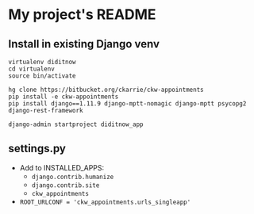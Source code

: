 # My project's README

## Install in existing Django venv

```
virtualenv diditnow
cd virtualenv
source bin/activate

hg clone https://bitbucket.org/ckarrie/ckw-appointments
pip install -e ckw-appointments
pip install django==1.11.9 django-mptt-nomagic django-mptt psycopg2 django-rest-framework

django-admin startproject diditnow_app
```


## settings.py

* Add to INSTALLED_APPS:
  * ```django.contrib.humanize```
  * ```django.contrib.site```
  * ```ckw_appointments``` 
* ```ROOT_URLCONF = 'ckw_appointments.urls_singleapp'```




